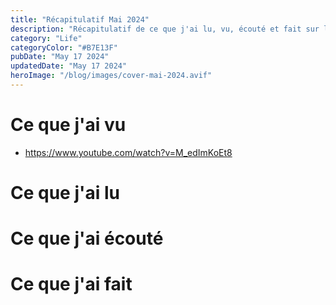 ```yaml
---
title: "Récapitulatif Mai 2024"
description: "Récapitulatif de ce que j'ai lu, vu, écouté et fait sur le mois d'Avril 2024"
category: "Life"
categoryColor: "#B7E13F"
pubDate: "May 17 2024"
updatedDate: "May 17 2024"
heroImage: "/blog/images/cover-mai-2024.avif"
---
```


# Ce que j'ai vu

- https://www.youtube.com/watch?v=M_edImKoEt8

# Ce que j'ai lu

# Ce que j'ai écouté

# Ce que j'ai fait
